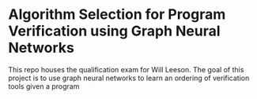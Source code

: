 # Algorithm Selection for Program Verification using Graph Neural Networks

This repo houses the qualification exam for Will Leeson. The goal of this project
is to use graph neural networks to learn an ordering of verification tools given a
program